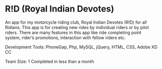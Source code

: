 # R!D (Royal Indian Devotes)
An app for my motorcycle riding club, Royal Indian Devotes (R!D) for all Ridians. This app is for creating new rides by individual riders or by pilot riders. There are many features in this app like ride completing point system, rider’s promotions, interaction with fellow riders etc.

Development Tools: PhoneGap, Php, MySQL, jQuery, HTML, CSS, Adobe XD CC

Team Size: 1
Completed in less than a month
